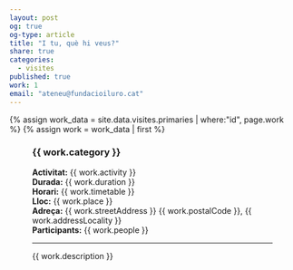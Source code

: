 ```yaml
---
layout: post
og: true
og-type: article
title: "I tu, què hi veus?" 
share: true
categories:
  - visites
published: true
work: 1
email: "ateneu@fundacioiluro.cat"
---
```


{% assign work_data = site.data.visites.primaries | where:"id", page.work %}
{% assign work = work_data | first %}
<figure class="no-margin margin-bottom-1">
    <div class="embed-container embed-container_{{ work.aspect_ratio }}">
      <core-image sizing="cover" class="core-image-size" preload fade src="{{ work.featured_src }}"></core-image> 
    </div>
    <div class="padding-artwork-container" itemscope itemtype="http://schema.org/Event">
        <h3>{{ work.category }}</h3>
        <strong>Activitat:</strong> <span itemprop="name">{{ work.activity }}</span><br/>
        <strong>Durada:</strong> {{ work.duration }}<br/>
        <meta itemprop="startDate" content="{{ work.startDate }}">
        <strong>Horari:</strong> {{ work.timetable }}
        <div itemprop="location" itemscope itemtype="http://schema.org/Place">
          <strong>Lloc:</strong> <span itemprop="name">{{ work.place }}</span>
          <div itemprop="address" itemscope itemtype="http://schema.org/PostalAddress">
            <strong>Adreça:</strong> <span itemprop="streetAddress">{{ work.streetAddress }}</span> <span itemprop="postalCode">{{ work.postalCode }}</span>, <span itemprop="addressLocality">{{ work.addressLocality }}</span>
          </div>
        </div>
        <strong>Participants:</strong> {{ work.people }}
        <hr/>
        {{ work.description }}
    </div>
</figure>